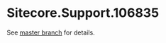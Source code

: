 # Sitecore.Support.106835

See [master branch](https://github.com/sitecoresupport/Sitecore.Support.106835) for details.